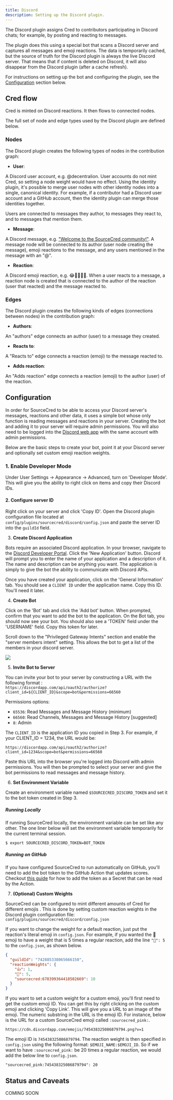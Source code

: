 ```yaml
---
title: Discord
description: Setting up the Discord plugin.
---
```


The Discord plugin assigns Cred to contributors participating in Discord chats;
for example, by posting and reacting to messages.

The plugin does this using a special bot that scans a Discord server and
captures all messages and emoji reactions. The data is temporarily cached, but
the source of truth for the Discord plugin is always the live Discord server.
That means that if content is deleted on Discord, it will also disappear from
the Discord plugin (after a cache refresh).

For instructions on setting up the bot and configuring the plugin, see the
[Configuration](#configuration) section below.

## Cred flow

Cred is minted on Discord reactions. It then flows to connected nodes.

The full set of node and edge types used by the Discord plugin are defined
below.

### Nodes

The Discord plugin creates the following types of nodes in the contribution
graph:

- **User**:

A Discord user account, e.g. @decentralion. User accounts do not mint Cred, so
setting a node weight would have no effect. Using the identity plugin, it's
possible to merge user nodes with other identity nodes into a single, canonical
identity. For example, if a contributor had a Discord user account and a GitHub
account, then the identity plugin can merge those identities together.

Users are connected to messages they author, to messages they react to, and to
messages that mention them.

- **Message**:

A Discord message, e.g.
["Welcome to the SourceCred community!"](https://discordapp.com/channels/453243919774253079/715770410955964477/715776215528505385).
A message node will be connected to its author (user node creating the message),
emoji reactions to the message, and any users mentioned in the message with an
"@".

- **Reaction**:

A Discord emoji reaction, e.g. 😂🌈💜🚀🤯. When a user reacts to a message, a
reaction node is created that is connected to the author of the reaction (user
that reacted) and the message reacted to.

### Edges

The Discord plugin creates the following kinds of edges (connections between
nodes) in the contribution graph:

- **Authors**:

An "authors" edge connects an author (user) to a message they created.

- **Reacts to**:

A "Reacts to" edge connects a reaction (emoji) to the message reacted to.

- **Adds reaction**:

An "Adds reaction" edge connects a reaction (emoji) to the author (user) of the
reaction.

## Configuration

In order for SourceCred to be able to access your Discord server's messages,
reactions and other data, it uses a simple bot whose only function is reading
messages and reactions in your server. Creating the bot and adding it to your
server will require admin permissions. You will also need to be logged into the
[Discord web app](https://discord.com/) with the same account with admin
permissions.

Below are the basic steps to create your bot, point it at your Discord server
and optionally set custom emoji reaction weights.

### 1. Enable Developer Mode

Under User Settings -> Appearance -> Advanced, turn on 'Developer Mode'. This
will give you the ability to right click on items and copy their Discord IDs.

#### 2. Configure server ID 

Right click on your server and click 'Copy ID'. Open the Discord plugin
configuration file located at `config/plugins/sourcecred/discord/config.json`
and paste the server ID into the `guildId` field.

3. **Create Discord Application**

Bots require an associated Discord application. In your browser, navigate to the
[Discord Developer Portal](https://discord.com/developers/applications). Click
the 'New Application' button. Discord will prompt you to enter the name of your
application and a description of it. The name and description can be anything
you want. The application is simply to give the bot the ability to communicate
with Discord APIs.

Once you have created your application, click on the 'General Information' tab.
You should see a `CLIENT ID` under the application name. Copy this ID. You'll
need it later.

4. **Create Bot**

Click on the 'Bot' tab and click the 'Add bot' button. When prompted, confirm
that you want to add the bot to the application. On the Bot tab, you should now
see your bot. You should also see a 'TOKEN' field under the 'USERNAME' field.
Copy this token for later.

Scroll down to the "Privileged Gateway Intents" section and enable the "server
members intent" setting. This allows the bot to get a list of the members in
your discord server.

![](/img/uploads/discord-setup-1.png)

5. **Invite Bot to Server**

You can invite your bot to your server by constructing a URL with the following
format :  
 `https://discordapp.com/api/oauth2/authorize?client_id=${CLIENT_ID}&scope=bot&permissions=66560`

Permissions options:

- `65536`: Read Messages and Message History (minimum)
- `66560`: Read Channels, Messages and Message History [suggested]
- `8`: Admin

The `CLIENT_ID` is the application ID you copied in Step 3. For example, if your
CLIENT_ID = 1234, the URL would be:

`https://discordapp.com/api/oauth2/authorize?client_id=1234&scope=bot&permissions=66560`

Paste this URL into the browser you're logged into Discord with admin
permissions. You will then be prompted to select your server and give the bot
permissions to read messages and message history.

6. **Set Environment Variable**

Create an environment variable named `$SOURCECRED_DISCORD_TOKEN` and set it to
the bot token created in Step 3.

##### Running Locally

If running SourceCred locally, the environment variable can be set like any
other. The one liner below will set the environment variable temporarily for the
current terminal session.

`$ export SOURCECRED_DISCORD_TOKEN=BOT_TOKEN`

##### Running on GitHub

If you have configured SourceCred to run automatically on GitHub, you'll need to
add the bot token to the GitHub Action that updates scores. Checkout
[this guide](https://docs.github.com/en/actions/configuring-and-managing-workflows/creating-and-storing-encrypted-secrets#creating-encrypted-secrets-for-a-repository)
for how to add the token as a Secret that can be read by the Action.

7.  **(Optional) Custom Weights**

SourceCred can be configured to mint different amounts of Cred for different
emojis . This is done by setting custom reaction weights in the Discord plugin
configuration file: `config/plugins/sourcecred/discord/config.json`

If you want to change the weight for a default reaction, just put the reaction's
literal emoji in `config.json`. For example, if you wanted the 💜 emoji to have
a weight that is 5 times a regular reaction, add the line `"💜": 5` to the
`config.json`, as shown below.

```json
{
  "guildId": "742885338065666150",
  "reactionWeights": {
    "👍": 1,
    "💜": 5,
    "sourcecred:678399364418502669": 10
  }
}
```

If you want to set a custom weight for a custom emoji, you'll first need to get
the custom emoji ID. You can get this by right clicking on the custom emoji and
clicking 'Copy Link'. This will give you a URL to an image of the emoji. The
numeric substring in the URL is the emoji ID. For instance, below is the URL for
a custom SourceCred emoji called `:sourcecred_pink:`.

`https://cdn.discordapp.com/emojis/745438325086879794.png?v=1`

The emoji ID is `745438325086879794`. The reaction weight is then specified in
`config.json` using the following format: `$EMOJI_NAME:$EMOJI_ID`. So if we want
to have `:sourcecred_pink:` be 20 times a regular reaction, we would add the
below line to `config.json`.

`"sourcecred_pink:745438325086879794": 20`

[yarn]: https://classic.yarnpkg.com/

## Status and Caveats

COMING SOON
